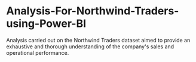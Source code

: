 # Analysis-For-Northwind-Traders-using-Power-BI
Analysis carried out on the Northwind Traders dataset aimed to provide an exhaustive and thorough understanding of the company's sales and operational performance.
